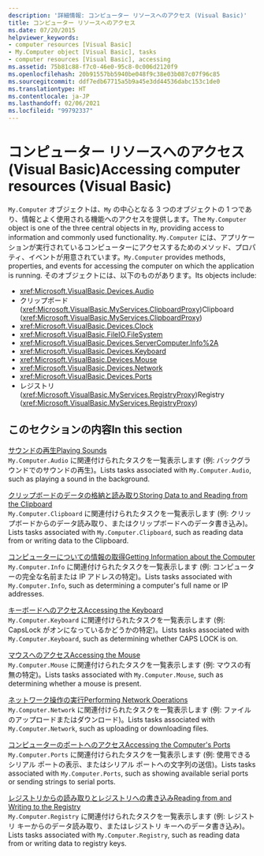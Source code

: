 ```yaml
---
description: '詳細情報: コンピューター リソースへのアクセス (Visual Basic)'
title: コンピューター リソースへのアクセス
ms.date: 07/20/2015
helpviewer_keywords:
- computer resources [Visual Basic]
- My.Computer object [Visual Basic], tasks
- computer resources [Visual Basic], accessing
ms.assetid: 75b81c88-f7c0-46e0-95c8-0c006d2120f9
ms.openlocfilehash: 20b91557bb5940be048f9c38e03b087c07f96c85
ms.sourcegitcommit: ddf7edb67715a5b9a45e3dd44536dabc153c1de0
ms.translationtype: HT
ms.contentlocale: ja-JP
ms.lasthandoff: 02/06/2021
ms.locfileid: "99792337"
---
```

# <a name="accessing-computer-resources-visual-basic"></a><span data-ttu-id="714cc-103">コンピューター リソースへのアクセス (Visual Basic)</span><span class="sxs-lookup"><span data-stu-id="714cc-103">Accessing computer resources (Visual Basic)</span></span>

<span data-ttu-id="714cc-104">`My.Computer` オブジェクトは、`My` の中心となる 3 つのオブジェクトの 1 つであり、情報とよく使用される機能へのアクセスを提供します。</span><span class="sxs-lookup"><span data-stu-id="714cc-104">The `My.Computer` object is one of the three central objects in `My`, providing access to information and commonly used functionality.</span></span> <span data-ttu-id="714cc-105">`My.Computer` には、アプリケーションが実行されているコンピューターにアクセスするためのメソッド、プロパティ、イベントが用意されています。</span><span class="sxs-lookup"><span data-stu-id="714cc-105">`My.Computer` provides methods, properties, and events for accessing the computer on which the application is running.</span></span> <span data-ttu-id="714cc-106">そのオブジェクトには、以下のものがあります。</span><span class="sxs-lookup"><span data-stu-id="714cc-106">Its objects include:</span></span>

- <xref:Microsoft.VisualBasic.Devices.Audio>
- <span data-ttu-id="714cc-107">クリップボード (<xref:Microsoft.VisualBasic.MyServices.ClipboardProxy>)</span><span class="sxs-lookup"><span data-stu-id="714cc-107">Clipboard (<xref:Microsoft.VisualBasic.MyServices.ClipboardProxy>)</span></span>
- <xref:Microsoft.VisualBasic.Devices.Clock>
- <xref:Microsoft.VisualBasic.FileIO.FileSystem>
- <xref:Microsoft.VisualBasic.Devices.ServerComputer.Info%2A>
- <xref:Microsoft.VisualBasic.Devices.Keyboard>
- <xref:Microsoft.VisualBasic.Devices.Mouse>
- <xref:Microsoft.VisualBasic.Devices.Network>
- <xref:Microsoft.VisualBasic.Devices.Ports>
- <span data-ttu-id="714cc-108">レジストリ (<xref:Microsoft.VisualBasic.MyServices.RegistryProxy>)</span><span class="sxs-lookup"><span data-stu-id="714cc-108">Registry (<xref:Microsoft.VisualBasic.MyServices.RegistryProxy>)</span></span>

## <a name="in-this-section"></a><span data-ttu-id="714cc-109">このセクションの内容</span><span class="sxs-lookup"><span data-stu-id="714cc-109">In this section</span></span>

[<span data-ttu-id="714cc-110">サウンドの再生</span><span class="sxs-lookup"><span data-stu-id="714cc-110">Playing Sounds</span></span>](playing-sounds.md)  
<span data-ttu-id="714cc-111">`My.Computer.Audio` に関連付けられたタスクを一覧表示します (例: バックグラウンドでのサウンドの再生)。</span><span class="sxs-lookup"><span data-stu-id="714cc-111">Lists tasks associated with `My.Computer.Audio`, such as playing a sound in the background.</span></span>

[<span data-ttu-id="714cc-112">クリップボードのデータの格納と読み取り</span><span class="sxs-lookup"><span data-stu-id="714cc-112">Storing Data to and Reading from the Clipboard</span></span>](storing-data-to-and-reading-from-the-clipboard.md)  
<span data-ttu-id="714cc-113">`My.Computer.Clipboard` に関連付けられたタスクを一覧表示します (例: クリップボードからのデータ読み取り、またはクリップボードへのデータ書き込み)。</span><span class="sxs-lookup"><span data-stu-id="714cc-113">Lists tasks associated with `My.Computer.Clipboard`, such as reading data from or writing data to the Clipboard.</span></span>

[<span data-ttu-id="714cc-114">コンピューターについての情報の取得</span><span class="sxs-lookup"><span data-stu-id="714cc-114">Getting Information about the Computer</span></span>](getting-information-about-the-computer.md)  
<span data-ttu-id="714cc-115">`My.Computer.Info` に関連付けられたタスクを一覧表示します (例: コンピューターの完全な名前または IP アドレスの特定)。</span><span class="sxs-lookup"><span data-stu-id="714cc-115">Lists tasks associated with `My.Computer.Info`, such as determining a computer's full name or IP addresses.</span></span>

[<span data-ttu-id="714cc-116">キーボードへのアクセス</span><span class="sxs-lookup"><span data-stu-id="714cc-116">Accessing the Keyboard</span></span>](accessing-the-keyboard.md)  
<span data-ttu-id="714cc-117">`My.Computer.Keyboard` に関連付けられたタスクを一覧表示します (例: CapsLock がオンになっているかどうかの特定)。</span><span class="sxs-lookup"><span data-stu-id="714cc-117">Lists tasks associated with `My.Computer.Keyboard`, such as determining whether CAPS LOCK is on.</span></span>

[<span data-ttu-id="714cc-118">マウスへのアクセス</span><span class="sxs-lookup"><span data-stu-id="714cc-118">Accessing the Mouse</span></span>](accessing-the-mouse.md)  
<span data-ttu-id="714cc-119">`My.Computer.Mouse` に関連付けられたタスクを一覧表示します (例: マウスの有無の特定)。</span><span class="sxs-lookup"><span data-stu-id="714cc-119">Lists tasks associated with `My.Computer.Mouse`, such as determining whether a mouse is present.</span></span>

[<span data-ttu-id="714cc-120">ネットワーク操作の実行</span><span class="sxs-lookup"><span data-stu-id="714cc-120">Performing Network Operations</span></span>](performing-network-operations.md)  
<span data-ttu-id="714cc-121">`My.Computer.Network` に関連付けられたタスクを一覧表示します (例: ファイルのアップロードまたはダウンロード)。</span><span class="sxs-lookup"><span data-stu-id="714cc-121">Lists tasks associated with `My.Computer.Network`, such as uploading or downloading files.</span></span>

[<span data-ttu-id="714cc-122">コンピューターのポートへのアクセス</span><span class="sxs-lookup"><span data-stu-id="714cc-122">Accessing the Computer's Ports</span></span>](accessing-the-computer-s-ports.md)  
<span data-ttu-id="714cc-123">`My.Computer.Ports` に関連付けられたタスクを一覧表示します (例: 使用できるシリアル ポートの表示、またはシリアル ポートへの文字列の送信)。</span><span class="sxs-lookup"><span data-stu-id="714cc-123">Lists tasks associated with `My.Computer.Ports`, such as showing available serial ports or sending strings to serial ports.</span></span>

[<span data-ttu-id="714cc-124">レジストリからの読み取りとレジストリへの書き込み</span><span class="sxs-lookup"><span data-stu-id="714cc-124">Reading from and Writing to the Registry</span></span>](reading-from-and-writing-to-the-registry.md)  
<span data-ttu-id="714cc-125">`My.Computer.Registry` に関連付けられたタスクを一覧表示します (例: レジストリ キーからのデータ読み取り、またはレジストリ キーへのデータ書き込み)。</span><span class="sxs-lookup"><span data-stu-id="714cc-125">Lists tasks associated with `My.Computer.Registry`, such as reading data from or writing data to registry keys.</span></span>
